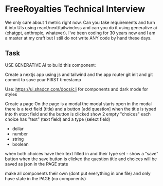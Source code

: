 # FreeRoyalties Technical Interview

We only care about 1 metric right now. Can you take requirements and turn it into UIs using react/next/tailwindcss and can you do it using generative ai (chatgpt, anthropic, whatever). I've been coding for 30 years now and I am a master at my craft but I still do not write ANY code by hand these days.

## Task

USE GENERATIVE AI to build this component:

Create a nextjs app using js and tailwind and the app router
git init and git commit to save your FIRST timestamp

Use: https://ui.shadcn.com/docs/cli for components and dark mode for styles

Create a page
On the page is a modal
the modal starts open
in the modal there is a text field (title) and a button [add question]
when the title is typed into th etext field and the button is clicked show 2 empty "choices"
each choice has "text" (text field) and a type (select field)
- dollar
- number
- string
- boolean

when both choices have their text filled in and their type set - show a "save" button
when the save button is clicked the question title and choices will be saved as json in the PAGE state

make all components their own (dont put everything in one file) and only have state in the PAGE (no components)

